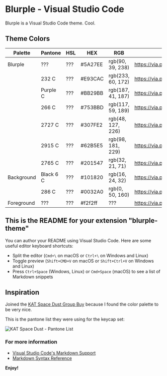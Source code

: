 # Blurple - Visual Studio Code

Blurple is a Visual Studio Code theme. Cool.

## Theme Colors

| Palette    | Pantone   | HSL | HEX     | RGB               | Example                                |
| ---------- | --------- | --- | ------- | ----------------- | -------------------------------------- |
| Blurple    | ???       | ??? | #5A27EE | rgb(90, 39, 238)  | https://via.placeholder.com/150/5A27EE |
|            | 232 C     | ??? | #E93CAC | rgb(233, 60, 172) | https://via.placeholder.com/150/E93CAC |
|            | Purple C  | ??? | #BB29BB | rgb(187, 41, 187) | https://via.placeholder.com/150/BB29BB |
|            | 266 C     | ??? | #753BBD | rgb(117, 59, 189) | https://via.placeholder.com/150/753BBD |
|            | 2727 C    | ??? | #307FE2 | rgb(48, 127, 226) | https://via.placeholder.com/150/307FE2 |
|            | 2915 C    | ??? | #62B5E5 | rgb(98, 181, 229) | https://via.placeholder.com/150/62B5E5 |
|            | 2765 C    | ??? | #201547 | rgb(32, 21, 71)   | https://via.placeholder.com/150/201547 |
| Background | Black 6 C | ??? | #101820 | rgb(16, 24, 32)   | https://via.placeholder.com/150/101820 |
|            | 286 C     | ??? | #0032A0 | rgb(0, 50, 160)   | https://via.placeholder.com/150/0032A0 |
| Foreground | ???       | ??? | #f2f2ff | ???               | https://via.placeholder.com/150/f2f2ff |

## This is the README for your extension "blurple-theme"

You can author your README using Visual Studio Code. Here are some useful editor keyboard shortcuts:

- Split the editor (`Cmd+\` on macOS or `Ctrl+\` on Windows and Linux)
- Toggle preview (`Shift+CMD+V` on macOS or `Shift+Ctrl+V` on Windows and Linux)
- Press `Ctrl+Space` (Windows, Linux) or `Cmd+Space` (macOS) to see a list of Markdown snippets

## Inspiration

Joined the [KAT Space Dust Group Buy](https://geekhack.org/index.php?topic=107942.0) because I found the color palette to be very nice.

This is the pantone list they were using for the keycap set:

![KAT Space Dust - Pantone List](https://i.imgur.com/E2rt5VA.png)

### For more information

- [Visual Studio Code's Markdown Support](http://code.visualstudio.com/docs/languages/markdown)
- [Markdown Syntax Reference](https://help.github.com/articles/markdown-basics/)

**Enjoy!**
